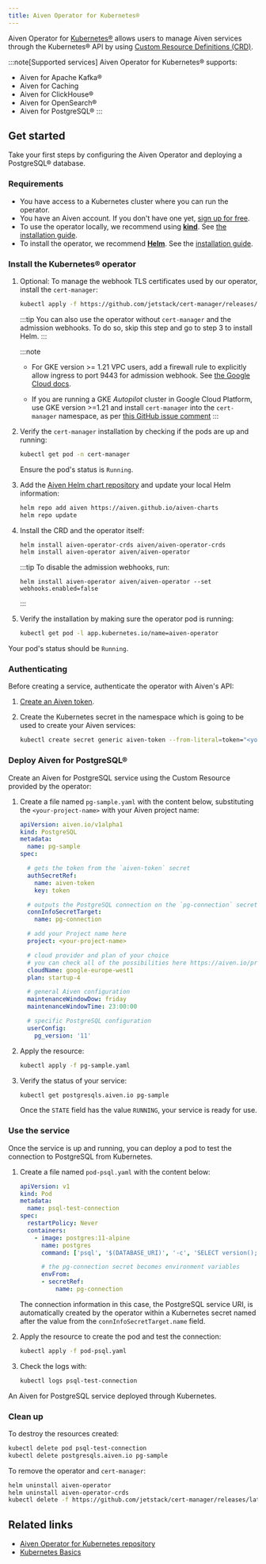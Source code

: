 ```yaml
---
title: Aiven Operator for Kubernetes®
---
```


Aiven Operator for [Kubernetes®](https://kubernetes.io/) allows users to manage Aiven services through the Kubernetes® API by using [Custom Resource Definitions (CRD)](https://kubernetes.io/docs/tasks/extend-kubernetes/custom-resources/custom-resource-definitions/).

:::note[Supported services]
Aiven Operator for Kubernetes® supports:

- Aiven for Apache Kafka®
- Aiven for Caching
- Aiven for ClickHouse®
- Aiven for OpenSearch®
- Aiven for PostgreSQL®
:::

## Get started

Take your first steps by configuring the Aiven Operator and deploying a PostgreSQL®
database.

### Requirements

- You have access to a Kubernetes cluster where you can run the operator.
- You have an Aiven account. If you don't have one yet, [sign up for free](https://console.aiven.io/signup).
- To use the operator locally, we recommend using [**kind**](https://kind.sigs.k8s.io/).
  See [the installation guide](https://kind.sigs.k8s.io/docs/user/quick-start/#installation).
- To install the operator, we recommend [**Helm**](https://helm.sh/).
  See the [installation guide](https://helm.sh/docs/intro/install/).

### Install the Kubernetes® operator

1. Optional: To manage the webhook TLS certificates used by our operator, install the `cert-manager`:

   ```bash
   kubectl apply -f https://github.com/jetstack/cert-manager/releases/latest/download/cert-manager.yaml
   ```

   :::tip
   You can also use the operator without `cert-manager` and the admission
   webhooks. To do so, skip this step and go to step 3 to install Helm.
   :::

   :::note
   - For GKE version >= 1.21 VPC users, add a firewall rule to explicitly allow
     ingress to port 9443 for admission webhook. See [the Google Cloud docs](https://cloud.google.com/kubernetes-engine/docs/how-to/private-clusters#add_firewall_rules).

   - If you are running a GKE _Autopilot_ cluster in Google Cloud Platform,
     use GKE version >=1.21 and install `cert-manager`
     into the `cert-manager` namespace, as per [this GitHub issue
     comment](https://github.com/cert-manager/cert-manager/issues/3717#issuecomment-975031637)
   :::

1. Verify the `cert-manager` installation by checking if the pods are up
   and running:

   ```bash
   kubectl get pod -n cert-manager
   ```

   Ensure the pod's status is `Running`.

1. Add the [Aiven Helm chart
   repository](https://github.com/aiven/aiven-charts/) and update your
   local Helm information:

   ```bash
   helm repo add aiven https://aiven.github.io/aiven-charts
   helm repo update
   ```

1. Install the CRD and the operator itself:

   ```bash
   helm install aiven-operator-crds aiven/aiven-operator-crds
   helm install aiven-operator aiven/aiven-operator
   ```

   :::tip
   To disable the admission webhooks, run:
   ```
   helm install aiven-operator aiven/aiven-operator --set webhooks.enabled=false
   ```
   :::

1. Verify the installation by making sure the operator pod is running:

   ```bash
   kubectl get pod -l app.kubernetes.io/name=aiven-operator
   ```

Your pod's status should be `Running`.

### Authenticating

Before creating a service, authenticate the operator with Aiven's API:

1. [Create an Aiven token](/docs/platform/howto/create_authentication_token).
1. Create the Kubernetes secret in the namespace which is going to be used to create your Aiven
   services:

   ```bash
   kubectl create secret generic aiven-token --from-literal=token="<your-token>"
   ```

### Deploy Aiven for PostgreSQL®

Create an Aiven for PostgreSQL service using the Custom Resource provided by the operator:

1. Create a file named `pg-sample.yaml` with the content below, substituting
   the `<your-project-name>` with your Aiven project name:

   ```yaml
   apiVersion: aiven.io/v1alpha1
   kind: PostgreSQL
   metadata:
     name: pg-sample
   spec:

     # gets the token from the `aiven-token` secret
     authSecretRef:
       name: aiven-token
       key: token

     # outputs the PostgreSQL connection on the `pg-connection` secret
     connInfoSecretTarget:
       name: pg-connection

     # add your Project name here
     project: <your-project-name>

     # cloud provider and plan of your choice
     # you can check all of the possibilities here https://aiven.io/pricing
     cloudName: google-europe-west1
     plan: startup-4

     # general Aiven configuration
     maintenanceWindowDow: friday
     maintenanceWindowTime: 23:00:00

     # specific PostgreSQL configuration
     userConfig:
       pg_version: '11'
   ```

1. Apply the resource:

   ```bash
   kubectl apply -f pg-sample.yaml
   ```

1. Verify the status of your service:

   ```bash
   kubectl get postgresqls.aiven.io pg-sample
   ```

   Once the `STATE` field has the value `RUNNING`, your service is ready for use.

### Use the service

Once the service is up and running, you can deploy a pod to test the
connection to PostgreSQL from Kubernetes.

1. Create a file named `pod-psql.yaml` with the content below:

   ```yaml
   apiVersion: v1
   kind: Pod
   metadata:
     name: psql-test-connection
   spec:
     restartPolicy: Never
     containers:
       - image: postgres:11-alpine
         name: postgres
         command: ['psql', '$(DATABASE_URI)', '-c', 'SELECT version();']

         # the pg-connection secret becomes environment variables
         envFrom:
         - secretRef:
             name: pg-connection
   ```

   The connection information in this case, the PostgreSQL service URI, is
   automatically created by the operator within a Kubernetes secret named
   after the value from the `connInfoSecretTarget.name` field.

1. Apply the resource to create the pod and test the connection:

   ```bash
   kubectl apply -f pod-psql.yaml
   ```

1. Check the logs with:

   ```bash
   kubectl logs psql-test-connection
   ```

An Aiven for PostgreSQL service deployed through Kubernetes.

### Clean up

To destroy the resources created:

```bash
kubectl delete pod psql-test-connection
kubectl delete postgresqls.aiven.io pg-sample
```

To remove the operator and `cert-manager`:

```bash
helm uninstall aiven-operator
helm uninstall aiven-operator-crds
kubectl delete -f https://github.com/jetstack/cert-manager/releases/latest/download/cert-manager.yaml
```

## Related links

- [Aiven Operator for Kubernetes repository](https://github.io/aiven-operator)
- [Kubernetes Basics](https://kubernetes.io/docs/tutorials/kubernetes-basics/)
